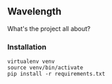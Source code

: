 ## Wavelength

  What's the project all about?

### Installation

    virtualenv venv
    source venv/bin/activate
    pip install -r requirements.txt
